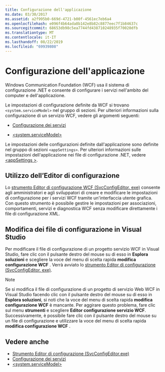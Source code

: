 ```yaml
---
title: Configurazione dell'applicazione
ms.date: 03/30/2017
ms.assetid: a2f995b0-669d-4721-b00f-4561ec7eb6a4
ms.openlocfilehash: e096f4b64ada8b142e8b82c8877eec7f1b84637c
ms.sourcegitcommit: 68653db98c5ea7744fd438710248935f70020dfb
ms.translationtype: MT
ms.contentlocale: it-IT
ms.lasthandoff: 08/22/2019
ms.locfileid: "69939808"
---
```

# <a name="configuring-your-application"></a>Configurazione dell'applicazione
Windows Communication Foundation (WCF) usa il sistema di configurazione .NET e consente di configurare i servizi nell'ambito del computer e dell'applicazione.  
  
 Le impostazioni di configurazione definite da WCF si trovano `<system.serviceModel>` nel gruppo di sezioni. Per ulteriori informazioni sulla configurazione di un servizio WCF, vedere gli argomenti seguenti:  
  
- [Configurazione dei servizi](../../../../docs/framework/wcf/configuring-services.md)  
  
- [\<system.serviceModel>](../../../../docs/framework/configure-apps/file-schema/wcf/system-servicemodel.md)  
  
 Le impostazioni delle configurazioni definite dall'applicazione sono definite nel gruppo di sezioni `<appSettings>`. Per ulteriori informazioni sulle impostazioni dell'applicazione nei file di configurazione .NET, vedere [ \<appSettings >](https://go.microsoft.com/fwlink/?LinkId=95159).  
  
## <a name="using-the-configuration-editor"></a>Utilizzo dell’Editor di configurazione  
 Lo [strumento Editor di configurazione WCF (SvcConfigEditor. exe)](../../../../docs/framework/wcf/configuration-editor-tool-svcconfigeditor-exe.md) consente agli amministratori e agli sviluppatori di creare e modificare le impostazioni di configurazione per i servizi WCF tramite un'interfaccia utente grafica. Con questo strumento è possibile gestire le impostazioni per associazioni, comportamenti, servizi e diagnostica WCF senza modificare direttamente i file di configurazione XML.  
  
## <a name="editing-configuration-files-in-visual-studio"></a>Modifica dei file di configurazione in Visual Studio  
 Per modificare il file di configurazione di un progetto servizio WCF in Visual Studio, fare clic con il pulsante destro del mouse su di esso in **Esplora soluzioni** e scegliere la voce del menu di scelta rapida **modifica configurazione WCF** . Verrà avviato lo [strumento Editor di configurazione (SvcConfigEditor. exe)](../../../../docs/framework/wcf/configuration-editor-tool-svcconfigeditor-exe.md).  
  
> [!NOTE]
> Se si modifica il file di configurazione di un progetto di servizio Web WCF in Visual Studio facendo clic con il pulsante destro del mouse su di esso in **Esplora soluzioni**, si noti che la voce del menu di scelta rapida **modifica configurazione WCF** è mancante. Per aggirare questo problema, fare clic sul menu **strumenti** e scegliere **Editor configurazione servizio WCF**. Successivamente, è possibile fare clic con il pulsante destro del mouse su un file di configurazione e utilizzare la voce del menu di scelta rapida **modifica configurazione WCF** .  
  
## <a name="see-also"></a>Vedere anche

- [Strumento Editor di configurazione (SvcConfigEditor.exe)](../../../../docs/framework/wcf/configuration-editor-tool-svcconfigeditor-exe.md)
- [Configurazione dei servizi](../../../../docs/framework/wcf/configuring-services.md)
- [\<system.serviceModel>](../../../../docs/framework/configure-apps/file-schema/wcf/system-servicemodel.md)
